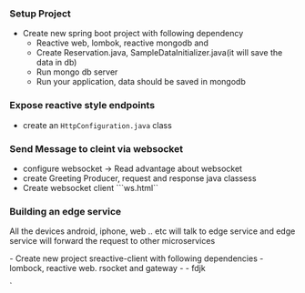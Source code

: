 
### Setup Project
- Create new spring boot project with following dependency
  - Reactive web, lombok, reactive mongodb and 
  - Create Reservation.java, SampleDataInitializer.java(it will save the data in db)
  - Run mongo db server
  - Run your application, data should be saved in mongodb
 ### Expose reactive style endpoints
 - create an ```HttpConfiguration.java``` class 

### Send Message to cleint via websocket
 - configure websocket -> Read advantage about websocket
 - create Greeting Producer, request and response java classess
 - Create websocket client ```ws.html``
 
### Building an edge service
<p>All the devices android, iphone, web .. etc will talk to edge service and edge service will forward the request to other microservices</p>
- Create new project sreactive-client with following dependencies
  - lombock, reactive web. rsocket and gateway
  - 
- fdjk

` 
